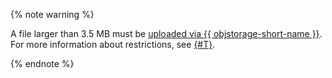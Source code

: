 {% note warning %}

A file larger than 3.5 MB must be [uploaded via {{ objstorage-short-name }}](../../storage/operations/objects/upload.md). For more information about restrictions, see [{#T}](../../functions/concepts/limits.md).

{% endnote %}

